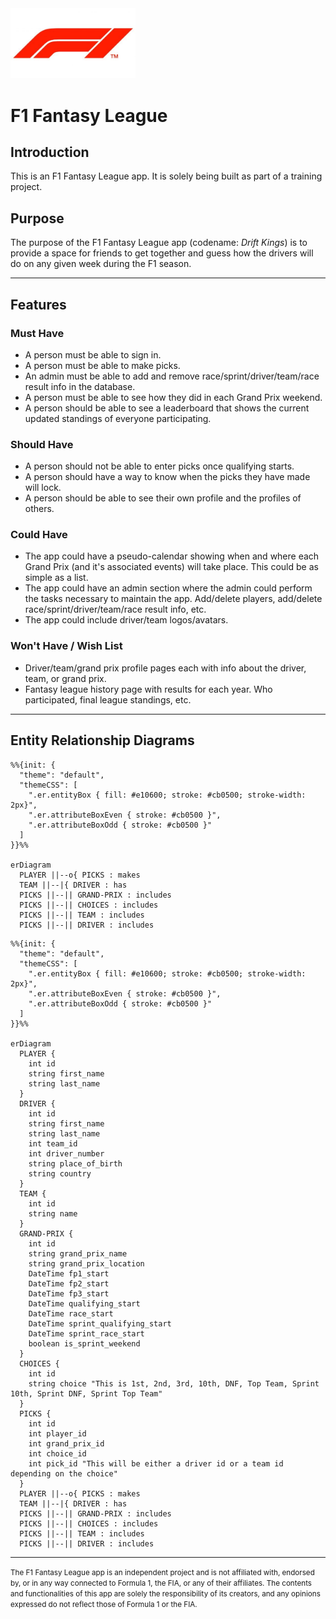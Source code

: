 <img src="images/f1-logo-500x281.jpg" width=200 />

# F1 Fantasy League

## Introduction

This is an F1 Fantasy League app. It is solely being built as part of a training project.

## Purpose

The purpose of the F1 Fantasy League app (codename: _Drift Kings_) is to provide a space for friends to get together and guess how the drivers will do on any given week during the F1 season.

<hr style="height: 1px" />

## Features

### Must Have

- A person must be able to sign in.
- A person must be able to make picks.
- An admin must be able to add and remove race/sprint/driver/team/race result info in the database.
- A person must be able to see how they did in each Grand Prix weekend.
- A person should be able to see a leaderboard that shows the current updated standings of everyone participating.

### Should Have

- A person should not be able to enter picks once qualifying starts.
- A person should have a way to know when the picks they have made will lock.
- A person should be able to see their own profile and the profiles of others.

### Could Have

- The app could have a pseudo-calendar showing when and where each Grand Prix (and it's associated events) will take place. This could be as simple as a list.
- The app could have an admin section where the admin could perform the tasks necessary to maintain the app. Add/delete players, add/delete race/sprint/driver/team/race result info, etc.
- The app could include driver/team logos/avatars.

### Won't Have / Wish List

- Driver/team/grand prix profile pages each with info about the driver, team, or grand prix.
- Fantasy league history page with results for each year. Who participated, final league standings, etc.

<hr style="height: 1px" />

## Entity Relationship Diagrams

```mermaid
%%{init: {
  "theme": "default",
  "themeCSS": [
    ".er.entityBox { fill: #e10600; stroke: #cb0500; stroke-width: 2px}",
    ".er.attributeBoxEven { stroke: #cb0500 }",
    ".er.attributeBoxOdd { stroke: #cb0500 }"
  ]
}}%%

erDiagram
  PLAYER ||--o{ PICKS : makes
  TEAM ||--|{ DRIVER : has
  PICKS ||--|| GRAND-PRIX : includes
  PICKS ||--|| CHOICES : includes
  PICKS ||--|| TEAM : includes
  PICKS ||--|| DRIVER : includes
```

```mermaid
%%{init: {
  "theme": "default",
  "themeCSS": [
    ".er.entityBox { fill: #e10600; stroke: #cb0500; stroke-width: 2px}",
    ".er.attributeBoxEven { stroke: #cb0500 }",
    ".er.attributeBoxOdd { stroke: #cb0500 }"
  ]
}}%%

erDiagram
  PLAYER {
    int id
    string first_name
    string last_name
  }
  DRIVER {
    int id
    string first_name
    string last_name
    int team_id
    int driver_number
    string place_of_birth
    string country
  }
  TEAM {
    int id
    string name
  }
  GRAND-PRIX {
    int id
    string grand_prix_name
    string grand_prix_location
    DateTime fp1_start
    DateTime fp2_start
    DateTime fp3_start
    DateTime qualifying_start
    DateTime race_start
    DateTime sprint_qualifying_start
    DateTime sprint_race_start
    boolean is_sprint_weekend
  }
  CHOICES {
    int id
    string choice "This is 1st, 2nd, 3rd, 10th, DNF, Top Team, Sprint 10th, Sprint DNF, Sprint Top Team"
  }
  PICKS {
    int id
    int player_id
    int grand_prix_id
    int choice_id
    int pick_id "This will be either a driver id or a team id depending on the choice"
  }
  PLAYER ||--o{ PICKS : makes
  TEAM ||--|{ DRIVER : has
  PICKS ||--|| GRAND-PRIX : includes
  PICKS ||--|| CHOICES : includes
  PICKS ||--|| TEAM : includes
  PICKS ||--|| DRIVER : includes
```

<hr style="height: 1px" />

<small>The F1 Fantasy League app is an independent project and is not affiliated with, endorsed by, or in any way connected to Formula 1, the FIA, or any of their affiliates. The contents and functionalities of this app are solely the responsibility of its creators, and any opinions expressed do not reflect those of Formula 1 or the FIA.</small>
